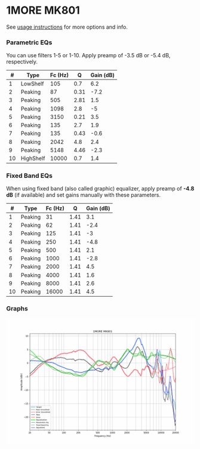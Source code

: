 # 1MORE MK801
See [usage instructions](https://github.com/jaakkopasanen/AutoEq#usage) for more options and info.

### Parametric EQs
You can use filters 1-5 or 1-10. Apply preamp of -3.5 dB or -5.4 dB, respectively.

|   # | Type      |   Fc (Hz) |    Q |   Gain (dB) |
|-----|-----------|-----------|------|-------------|
|   1 | LowShelf  |       105 | 0.7  |         6.2 |
|   2 | Peaking   |        87 | 0.31 |        -7.2 |
|   3 | Peaking   |       505 | 2.81 |         1.5 |
|   4 | Peaking   |      1098 | 2.8  |        -5   |
|   5 | Peaking   |      3150 | 0.21 |         3.5 |
|   6 | Peaking   |       135 | 2.7  |         1.9 |
|   7 | Peaking   |       135 | 0.43 |        -0.6 |
|   8 | Peaking   |      2042 | 4.8  |         2.4 |
|   9 | Peaking   |      5148 | 4.46 |        -2.3 |
|  10 | HighShelf |     10000 | 0.7  |         1.4 |

### Fixed Band EQs
When using fixed band (also called graphic) equalizer, apply preamp of **-4.8 dB** (if available) and set gains manually with these parameters.

|   # | Type    |   Fc (Hz) |    Q |   Gain (dB) |
|-----|---------|-----------|------|-------------|
|   1 | Peaking |        31 | 1.41 |         3.1 |
|   2 | Peaking |        62 | 1.41 |        -2.4 |
|   3 | Peaking |       125 | 1.41 |        -3   |
|   4 | Peaking |       250 | 1.41 |        -4.8 |
|   5 | Peaking |       500 | 1.41 |         2.1 |
|   6 | Peaking |      1000 | 1.41 |        -2.8 |
|   7 | Peaking |      2000 | 1.41 |         4.5 |
|   8 | Peaking |      4000 | 1.41 |         1.6 |
|   9 | Peaking |      8000 | 1.41 |         2.6 |
|  10 | Peaking |     16000 | 1.41 |         4.5 |

### Graphs
![](./1MORE%20MK801.png)
